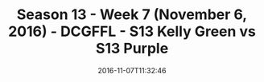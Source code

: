 ---
title: Season 13 - Week 7 (November 6, 2016) - DCGFFL - S13 Kelly Green vs S13 Purple
teams-score:
- team: _teams/s13-kelly.md
  score: 40
- team: _teams/s13-purple.md
  score: 6
mvp: K. Zajac (Kelly); B. Boyd (Purple)
game-ball: J. Piedrahita (Kelly); M. Almy
sportsperson: ''
season: 13
week: 7
date: '2016-11-07T11:32:46'
pageid: season-13-week-7-november-6-2016-4817-vs-4825
---